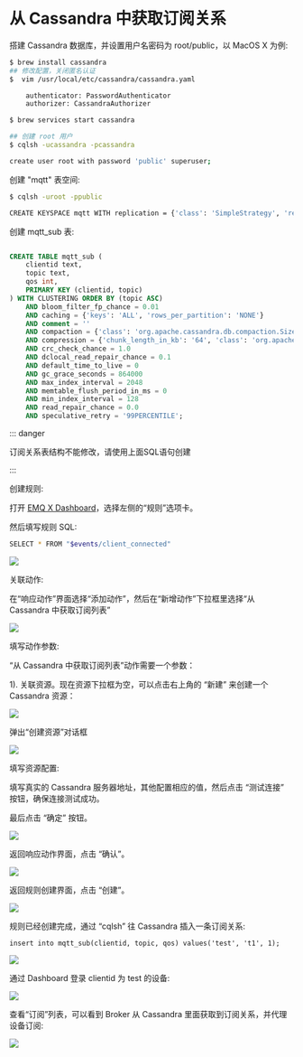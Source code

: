 # 从 Cassandra 中获取订阅关系

搭建 Cassandra 数据库，并设置用户名密码为 root/public，以 MacOS X 为例:
```bash
$ brew install cassandra
## 修改配置，关闭匿名认证
$  vim /usr/local/etc/cassandra/cassandra.yaml

    authenticator: PasswordAuthenticator
    authorizer: CassandraAuthorizer

$ brew services start cassandra

## 创建 root 用户
$ cqlsh -ucassandra -pcassandra

create user root with password 'public' superuser;
```

创建 "mqtt" 表空间:
```bash
$ cqlsh -uroot -ppublic

CREATE KEYSPACE mqtt WITH replication = {'class': 'SimpleStrategy', 'replication_factor': '1'}  AND durable_writes = true;
```

创建 mqtt_sub 表:

```sql

CREATE TABLE mqtt_sub (
    clientid text,
    topic text,
    qos int,
    PRIMARY KEY (clientid, topic)
) WITH CLUSTERING ORDER BY (topic ASC)
    AND bloom_filter_fp_chance = 0.01
    AND caching = {'keys': 'ALL', 'rows_per_partition': 'NONE'}
    AND comment = ''
    AND compaction = {'class': 'org.apache.cassandra.db.compaction.SizeTieredCompactionStrategy', 'max_threshold': '32', 'min_threshold': '4'}
    AND compression = {'chunk_length_in_kb': '64', 'class': 'org.apache.cassandra.io.compress.LZ4Compressor'}
    AND crc_check_chance = 1.0
    AND dclocal_read_repair_chance = 0.1
    AND default_time_to_live = 0
    AND gc_grace_seconds = 864000
    AND max_index_interval = 2048
    AND memtable_flush_period_in_ms = 0
    AND min_index_interval = 128
    AND read_repair_chance = 0.0
    AND speculative_retry = '99PERCENTILE';

```

::: danger

订阅关系表结构不能修改，请使用上面SQL语句创建

:::

创建规则:

打开 [EMQ X Dashboard](http://127.0.0.1:18083/#/rules)，选择左侧的“规则”选项卡。

然后填写规则 SQL:

```bash
SELECT * FROM "$events/client_connected"
```

![](./assets/rule-engine/cass_sub_01.png)

关联动作:

在“响应动作”界面选择“添加动作”，然后在“新增动作”下拉框里选择“从 Cassandra 中获取订阅列表”

![](./assets/rule-engine/cass_sub_02.png)

填写动作参数:

“从 Cassandra 中获取订阅列表”动作需要一个参数：

1). 关联资源。现在资源下拉框为空，可以点击右上角的 “新建” 来创建一个 Cassandra 资源：

![](./assets/rule-engine/cass_sub_03.png)

弹出“创建资源”对话框

![](./assets/rule-engine/cass_sub_04.png)

填写资源配置:

   填写真实的 Cassandra 服务器地址，其他配置相应的值，然后点击 “测试连接” 按钮，确保连接测试成功。

最后点击 “确定” 按钮。

![](./assets/rule-engine/cass_sub_05.png)

返回响应动作界面，点击 “确认”。

![](./assets/rule-engine/cass_sub_06.png)

返回规则创建界面，点击 “创建”。

![](./assets/rule-engine/cass_sub_07.png)

规则已经创建完成，通过 “cqlsh” 往 Cassandra 插入一条订阅关系:

```
insert into mqtt_sub(clientid, topic, qos) values('test', 't1', 1);
```

![](./assets/rule-engine/cass_sub_08.png)

通过 Dashboard 登录 clientid 为 test 的设备:

![](./assets/rule-engine/cass_sub_09.png)

查看“订阅”列表，可以看到 Broker 从 Cassandra 里面获取到订阅关系，并代理设备订阅:

![](./assets/rule-engine/cass_sub_10.png)
